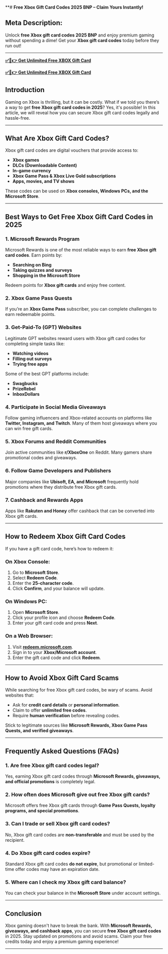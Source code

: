 **# **Free Xbox Gift Card Codes 2025 BNP – Claim Yours Instantly!**

## **Meta Description:**
Unlock **free Xbox gift card codes 2025 BNP** and enjoy premium gaming without spending a dime! Get your **Xbox gift card codes** today before they run out!

---
**[✅🔴👉 Get Unlimited Free XBOX Gift Card](https://rosofferzone.com/)**

**[✅🔴👉 Get Unlimited Free XBOX Gift Card](https://rosofferzone.com/)**


## **Introduction**
Gaming on Xbox is thrilling, but it can be costly. What if we told you there’s a way to get **free Xbox gift card codes in 2025**? Yes, it's possible! In this article, we will reveal how you can secure Xbox gift card codes legally and hassle-free.

---

## **What Are Xbox Gift Card Codes?**
Xbox gift card codes are digital vouchers that provide access to:
- **Xbox games**
- **DLCs (Downloadable Content)**
- **In-game currency**
- **Xbox Game Pass & Xbox Live Gold subscriptions**
- **Apps, movies, and TV shows**

These codes can be used on **Xbox consoles, Windows PCs, and the Microsoft Store**.

---

## **Best Ways to Get Free Xbox Gift Card Codes in 2025**

### **1. Microsoft Rewards Program**
Microsoft Rewards is one of the most reliable ways to earn **free Xbox gift card codes**. Earn points by:
- **Searching on Bing**
- **Taking quizzes and surveys**
- **Shopping in the Microsoft Store**

Redeem points for **Xbox gift cards** and enjoy free content.

### **2. Xbox Game Pass Quests**
If you’re an **Xbox Game Pass** subscriber, you can complete challenges to earn redeemable points.

### **3. Get-Paid-To (GPT) Websites**
Legitimate GPT websites reward users with Xbox gift card codes for completing simple tasks like:
- **Watching videos**
- **Filling out surveys**
- **Trying free apps**

Some of the best GPT platforms include:
- **Swagbucks**
- **PrizeRebel**
- **InboxDollars**

### **4. Participate in Social Media Giveaways**
Follow gaming influencers and Xbox-related accounts on platforms like **Twitter, Instagram, and Twitch**. Many of them host giveaways where you can win free gift cards.

### **5. Xbox Forums and Reddit Communities**
Join active communities like **r/XboxOne** on Reddit. Many gamers share promotional codes and giveaways.

### **6. Follow Game Developers and Publishers**
Major companies like **Ubisoft, EA, and Microsoft** frequently hold promotions where they distribute free Xbox gift cards.

### **7. Cashback and Rewards Apps**
Apps like **Rakuten and Honey** offer cashback that can be converted into Xbox gift cards.

---

## **How to Redeem Xbox Gift Card Codes**
If you have a gift card code, here’s how to redeem it:

### **On Xbox Console:**
1. Go to **Microsoft Store**.
2. Select **Redeem Code**.
3. Enter the **25-character code**.
4. Click **Confirm**, and your balance will update.

### **On Windows PC:**
1. Open **Microsoft Store**.
2. Click your profile icon and choose **Redeem Code**.
3. Enter your gift card code and press **Next**.

### **On a Web Browser:**
1. Visit [**redeem.microsoft.com**](https://redeem.microsoft.com).
2. Sign in to your **Xbox/Microsoft account**.
3. Enter the gift card code and click **Redeem**.

---

## **How to Avoid Xbox Gift Card Scams**
While searching for free Xbox gift card codes, be wary of scams. Avoid websites that:
- Ask for **credit card details** or **personal information**.
- Claim to offer **unlimited free codes**.
- Require **human verification** before revealing codes.

Stick to legitimate sources like **Microsoft Rewards, Xbox Game Pass Quests, and verified giveaways**.

---

## **Frequently Asked Questions (FAQs)**

### **1. Are free Xbox gift card codes legal?**
Yes, earning Xbox gift card codes through **Microsoft Rewards, giveaways, and official promotions** is completely legal.

### **2. How often does Microsoft give out free Xbox gift cards?**
Microsoft offers free Xbox gift cards through **Game Pass Quests, loyalty programs, and special promotions**.

### **3. Can I trade or sell Xbox gift card codes?**
No, Xbox gift card codes are **non-transferable** and must be used by the recipient.

### **4. Do Xbox gift card codes expire?**
Standard Xbox gift card codes **do not expire**, but promotional or limited-time offer codes may have an expiration date.

### **5. Where can I check my Xbox gift card balance?**
You can check your balance in the **Microsoft Store** under account settings.

---

## **Conclusion**
Xbox gaming doesn't have to break the bank. With **Microsoft Rewards, giveaways, and cashback apps**, you can secure **free Xbox gift card codes** in 2025. Stay updated on promotions and avoid scams. Claim your free credits today and enjoy a premium gaming experience!

---

